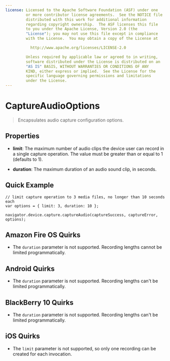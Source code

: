 ```yaml
---
license: Licensed to the Apache Software Foundation (ASF) under one
         or more contributor license agreements.  See the NOTICE file
         distributed with this work for additional information
         regarding copyright ownership.  The ASF licenses this file
         to you under the Apache License, Version 2.0 (the
         "License"); you may not use this file except in compliance
         with the License.  You may obtain a copy of the License at

           http://www.apache.org/licenses/LICENSE-2.0

         Unless required by applicable law or agreed to in writing,
         software distributed under the License is distributed on an
         "AS IS" BASIS, WITHOUT WARRANTIES OR CONDITIONS OF ANY
         KIND, either express or implied.  See the License for the
         specific language governing permissions and limitations
         under the License.
---
```


# CaptureAudioOptions

> Encapsulates audio capture configuration options.

## Properties

- __limit__: The maximum number of audio clips the device user can record in a single capture operation.  The value must be greater than or equal to 1 (defaults to 1).

- __duration__: The maximum duration of an audio sound clip, in seconds.

## Quick Example

    // limit capture operation to 3 media files, no longer than 10 seconds each
    var options = { limit: 3, duration: 10 };

    navigator.device.capture.captureAudio(captureSuccess, captureError, options);

## Amazon Fire OS Quirks

- The `duration` parameter is not supported.  Recording lengths cannot be limited programmatically.

## Android Quirks

- The `duration` parameter is not supported.  Recording lengths can't be limited programmatically.

## BlackBerry 10 Quirks

- The `duration` parameter is not supported.  Recording lengths can't be limited programmatically.

## iOS Quirks

- The `limit` parameter is not supported, so only one recording can be created for each invocation.
